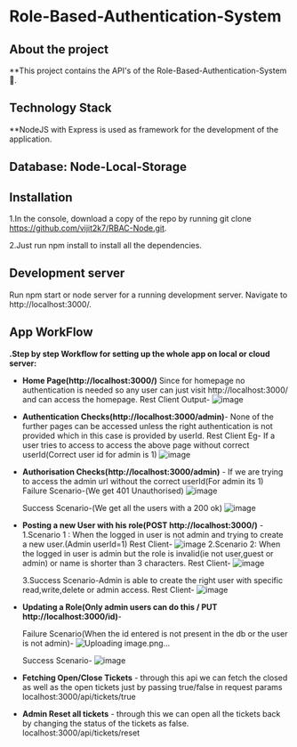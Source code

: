 # Role-Based-Authentication-System
 
## About the project
**This project contains the API's of the Role-Based-Authentication-System 🎫.

## Technology Stack
**NodeJS with Express is used as framework for the development of the application.

## Database: Node-Local-Storage


## Installation
1.In the console, download a copy of the repo by running git clone https://github.com/vijit2k7/RBAC-Node.git.

2.Just run npm install to install all the dependencies.

## Development server
Run npm start or node server for a running development server. Navigate to http://localhost:3000/.


## App WorkFlow
**.Step by step Workflow for setting up the whole app on local or cloud server:**
  - **Home Page(http://localhost:3000/)** 
      Since for homepage no authentication is needed so any user can just visit http://localhost:3000/ and can access the homepage.
      Rest Client Output-
      ![image](https://user-images.githubusercontent.com/22290406/112695975-fc18cb80-8eaa-11eb-8ead-8ad665dd9dfa.png)


  - **Authentication Checks(http://localhost:3000/admin)**- None of the further pages can be accessed unless the right authentication is not provided which in this case is 		provided by userId.
      	Rest Client Eg- If a user tries to access to access the above page without correct userId(Correct user id for admin is 1)
	![image](https://user-images.githubusercontent.com/22290406/112696701-52d2d500-8eac-11eb-80dc-8422aaebc0a1.png)
	
	
  - **Authorisation Checks(http://localhost:3000/admin)** - If we are trying to access the admin url without the correct userId(For admin its 1)
	Failure Scenario-(We get 401 Unauthorised)
	![image](https://user-images.githubusercontent.com/22290406/112696928-bc52e380-8eac-11eb-9074-8bfd55a63419.png)
	
	Success Scenario-(We get all the users with a 200 ok)
	![image](https://user-images.githubusercontent.com/22290406/112697106-f328f980-8eac-11eb-9073-19ef0014ab26.png)

	
  - **Posting a new User with his role(POST http://localhost:3000/)** -
      1.Scenario 1 : When the logged in user is not admin and trying to create a new user.(Admin userId=1)
      	Rest Client-
      	![image](https://user-images.githubusercontent.com/22290406/112698168-19e82f80-8eaf-11eb-9e4e-d398e06b006c.png)
      2.Scenario 2: When the logged in user is admin but the role is invalid(ie not user,guest or admin) or name is shorter than 3 characters.
      	Rest Client-
	![image](https://user-images.githubusercontent.com/22290406/112698387-97ac3b00-8eaf-11eb-857c-881227c84a45.png)

      3.Success Scenario-Admin is able to create the right user with specific read,write,delete or admin access.
      	Rest Client-
        ![image](https://user-images.githubusercontent.com/22290406/112698969-ddb5ce80-8eb0-11eb-9231-8384ff9d0068.png)


    
    
    
  - **Updating a Role(Only admin users can do this / PUT http://localhost:3000/id)**-
       
       Failure Scenario(When the id entered is not present in the db or the user is not admin)-
       ![Uploading image.png…]()

       
       Success Scenario-
       ![image](https://user-images.githubusercontent.com/22290406/112701146-dba23e80-8eb5-11eb-860e-77e2c5a6262a.png)



   - **Fetching Open/Close Tickets** - through this api we can fetch the closed as well as the open tickets just by passing true/false in request params
        localhost:3000/api/tickets/true
   - **Admin Reset all tickets** - through this we can open all the tickets back by changing the status of the tickets as false.
       localhost:3000/api/tickets/reset

